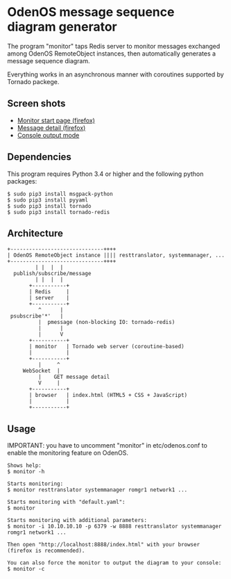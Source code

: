OdenOS message sequence diagram generator
=========================================

The program "monitor" taps Redis server to monitor messages exchanged among OdenOS RemoteObject instances, then automatically generates a message sequence diagram.

Everything works in an asynchronous manner with coroutines supported by Tornado packege.

Screen shots
------------
- [Monitor start page (firefox)](doc/start.png)
- [Message detail (firefox)](doc/detail.png)
- [Console output mode](doc/console.png)

Dependencies
------------

This program requires Python 3.4 or higher and the following python packages:
```
$ sudo pip3 install msgpack-python
$ sudo pip3 install pyyaml
$ sudo pip3 install tornado
$ sudo pip3 install tornado-redis
```


Architecture
------------
```
+------------------------------++++
| OdenOS RemoteObject instance |||| resttranslator, systemmanager, ...
+------------------------------++++
         | |  |  |
  publish/subscribe/message
         | |  |  |
       +-----------+
       | Redis     |
       | server    |
       +-----------+
          ^      |
 psubscribe'*'   |
          |  pmessage (non-blocking IO: tornado-redis)
          |      |
          |      V
       +-----------+
       | monitor   | Tornado web server (coroutine-based)
       |           |
       +-----------+
          |     ^
     WebSocket  |
          |    GET message detail
          V     |
       +-----------+
       | browser   | index.html (HTML5 + CSS + JavaScript)
       |           |
       +-----------+
```


Usage
-----

IMPORTANT: you have to uncomment "monitor" in etc/odenos.conf to enable the monitoring feature on OdenOS.

```
Shows help:
$ monitor -h

Starts monitoring:
$ monitor resttranslator systemmanager romgr1 network1 ...

Starts monitoring with "default.yaml":
$ monitor

Starts monitoring with additional parameters:
$ monitor -i 10.10.10.10 -p 6379 -w 8888 resttranslator systemmanager romgr1 network1 ...

Then open "http://localhost:8888/index.html" with your browser (firefox is recommended).

You can also force the monitor to output the diagram to your console:
$ monitor -c
```
